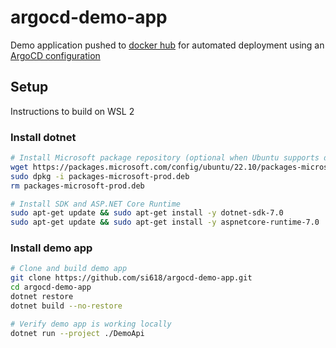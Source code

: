 # argocd-demo-app
Demo application pushed to [docker hub](https://hub.docker.com/repository/docker/si618/argocd-demo-app/general) for automated deployment using an [ArgoCD configuration](https://github.com/si618/argocd-demo-config)

## Setup

Instructions to build on WSL 2

### Install dotnet

```bash
# Install Microsoft package repository (optional when Ubuntu supports dotnet 7)
wget https://packages.microsoft.com/config/ubuntu/22.10/packages-microsoft-prod.deb -O packages-microsoft-prod.deb
sudo dpkg -i packages-microsoft-prod.deb
rm packages-microsoft-prod.deb

# Install SDK and ASP.NET Core Runtime
sudo apt-get update && sudo apt-get install -y dotnet-sdk-7.0
sudo apt-get update && sudo apt-get install -y aspnetcore-runtime-7.0
```

### Install demo app

```bash
# Clone and build demo app
git clone https://github.com/si618/argocd-demo-app.git
cd argocd-demo-app
dotnet restore
dotnet build --no-restore

# Verify demo app is working locally
dotnet run --project ./DemoApi
```